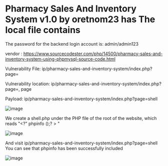 # Pharmacy Sales And Inventory System v1.0 by oretnom23 has The local file contains

The password for the backend login account is: admin/admin123

vendor : https://www.sourcecodester.com/php/14500/pharmacy-sales-and-inventory-system-using-phpmysql-source-code.html

Vulnerability File: ip/pharmacy-sales-and-inventory-system/index.php?page=

Vulnerability location: ip/pharmacy-sales-and-inventory-system/index.php?page=, page

Payload: ip/pharmacy-sales-and-inventory-system/index.php?page=shell

![image](https://user-images.githubusercontent.com/54017627/167059289-fa9a1734-179c-405b-9914-77d160be3571.png)

We create a shell.php under the PHP file of the root of the website, which reads "<?" phpinfo ();? > "

![image](https://user-images.githubusercontent.com/54017627/167059242-4cbde8b7-5dc4-4b58-8e8b-77c9fc88b390.png)


And visit ip/pharmacy-sales-and-inventory-system/index.php?page=shell You can see that phpinfo has been successfully included

![image](https://user-images.githubusercontent.com/54017627/167059124-a33ecdd9-1bf3-443d-8848-94cb179bcd27.png)
